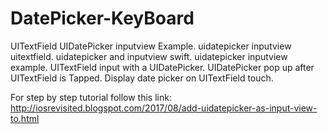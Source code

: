 # DatePicker-KeyBoard
UITextField UIDatePicker inputview Example. uidatepicker inputview uitextfield. uidatepicker and inputview swift. uidatepicker inputview example. UITextField input with a UIDatePicker. UIDatePicker pop up after UITextField is Tapped. Display date picker on UITextField touch. 

For step by step tutorial follow this link: http://iosrevisited.blogspot.com/2017/08/add-uidatepicker-as-input-view-to.html
